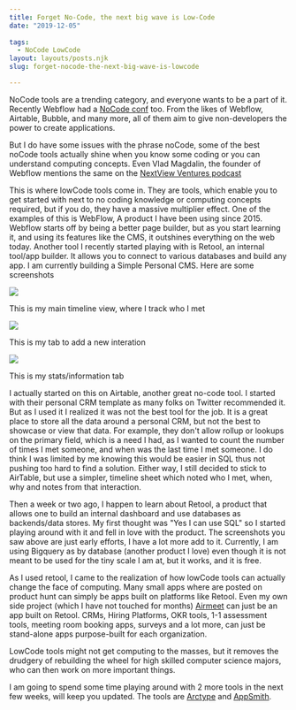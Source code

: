```yaml
---
title: Forget No-Code, the next big wave is Low-Code
date: "2019-12-05"
 
tags: 
  - NoCode LowCode  
layout: layouts/posts.njk
slug: forget-nocode-the-next-big-wave-is-lowcode

---
```


NoCode tools are a trending category, and everyone wants to be a part of it. Recently Webflow had a [NoCode conf](https://webflow.com/nocodeconf) too. From the likes of Webflow, Airtable, Bubble, and many more, all of them aim to give non-developers the power to create applications. 

But I do have some issues with the phrase noCode, some of the best noCode tools actually shine when you know some coding or you can understand computing concepts. Even Vlad Magdalin, the founder of Webflow mentions the same on the [NextView Ventures podcast](https://openviewpartners.com/blog/webflows-mission-to-empower-as-many-people-as-possible-podcast/)

This is where lowCode tools come in. They are tools, which enable you to get started with next to no coding knowledge or computing concepts required, but if you do, they have a massive multiplier effect. One of the examples of this is WebFlow, A product I have been using since 2015. Webflow starts off by being a better page builder, but as you start learning it, and using its features like the CMS, it outshines everything on the web today. Another tool I recently started playing with is Retool, an internal tool/app builder. It allows you to connect to various databases and build any app. I am currently building a Simple Personal CMS. Here are some screenshots 

![](/assets/personal-crm.png)

This is my main timeline view, where I track who I met

![](/assets/add_user.png)

This is my tab to add a new interation

![](/assets/add_event.png)

This is my stats/information tab

I actually started on this on Airtable, another great no-code tool. I started with their personal CRM template as many folks on Twitter recommended it. But as I used it I realized it was not the best tool for the job. It is a great place to store all the data around a personal CRM, but not the best to showcase or view that data. For example, they don't allow rollup or lookups on the primary field, which is a need I had, as I wanted to count the number of times I met someone, and when was the last time I met someone. I do think I was limited by me knowing this would be easier in SQL thus not pushing too hard to find a solution. Either way, I still decided to stick to AirTable, but use a simpler, timeline sheet which noted who I met, when, why and notes from that interaction.

Then a week or two ago, I happen to learn about Retool, a product that allows one to build an internal dashboard and use databases as backends/data stores. My first thought was "Yes I can use SQL" so I started playing around with it and fell in love with the product. The screenshots you saw above are just early efforts, I have a lot more add to it. Currently, I am using Bigquery as by database (another product I love) even though it is not meant to be used for the tiny scale I am at, but it works, and it is free. 

As I used retool, I came to the realization of how lowCode tools can actually change the face of computing. Many small apps where are posted on product hunt can simply be apps built on platforms like Retool. Even my own side project (which I have not touched for months) [Airmeet](http://airmeet.online) can just be an app built on Retool. CRMs, Hiring Platforms, OKR tools, 1-1 assessment tools, meeting room booking apps, surveys and a lot more, can just be stand-alone apps purpose-built for each organization. 

LowCode tools might not get computing to the masses, but it removes the drudgery of rebuilding the wheel for high skilled computer science majors, who can then work on more important things.

I am going to spend some time playing around with 2 more tools in the next few weeks, will keep you updated. The tools are [Arctype](http://arctype.com) and [AppSmith](https://www.appsmith.com/).
